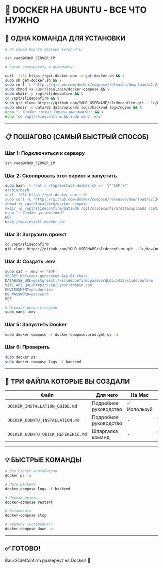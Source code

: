 # 🚀 DOCKER НА UBUNTU - ВСЕ ЧТО НУЖНО

## 📌 ОДНА КОМАНДА ДЛЯ УСТАНОВКИ

```bash
# На вашем Ubuntu сервере выполнить:

ssh root@YOUR_SERVER_IP

# Затем скопировать и выполнить:

curl -fsSL https://get.docker.com -o get-docker.sh && \
sudo sh get-docker.sh && \
sudo curl -L "https://github.com/docker/compose/releases/download/v2.24.0/docker-compose-$(uname -s)-$(uname -m)" -o /usr/local/bin/docker-compose && \
sudo chmod +x /usr/local/bin/docker-compose && \
sudo mkdir -p /opt/slideconfirm && \
cd /opt/slideconfirm && \
sudo git clone https://github.com/YOUR_USERNAME/slideconfirm.git . 2>/dev/null || sudo git pull && \
sudo mkdir -p data/db data/uploads logs/backend logs/nginx && \
echo "✅ Docker готов! Теперь выполните:" && \
echo "cd /opt/slideconfirm && sudo nano .env"
```

---

## 📋 ПОШАГОВО (САМЫЙ БЫСТРЫЙ СПОСОБ)

### Шаг 1: Подключиться к серверу
```bash
ssh root@YOUR_SERVER_IP
```

### Шаг 2: Скопировать этот скрипт и запустить
```bash
sudo bash -c 'cat > /tmp/install-docker.sh << '\''EOF'\''
#!/bin/bash
curl -fsSL https://get.docker.com | sh
sudo curl -L "https://github.com/docker/compose/releases/download/v2.24.0/docker-compose-$(uname -s)-$(uname -m)" -o /usr/local/bin/docker-compose
chmod +x /usr/local/bin/docker-compose
mkdir -p /opt/slideconfirm/data/db /opt/slideconfirm/data/uploads /opt/slideconfirm/logs
echo "✅ Docker установлен!"
EOF
bash /tmp/install-docker.sh'
```

### Шаг 3: Загрузить проект
```bash
cd /opt/slideconfirm
git clone https://github.com/YOUR_USERNAME/slideconfirm.git . 2>/dev/null || git pull
```

### Шаг 4: Создать .env
```bash
sudo cat > .env << 'EOF'
SECRET_KEY=your-generated-key-64-chars
DATABASE_URL=postgresql://slideconfirm:password@db:5432/slideconfirm
VITE_API_URL=https://api.your-domain.com
ENVIRONMENT=production
DB_PASSWORD=password
EOF

# Отредактировать пароли
sudo nano .env
```

### Шаг 5: Запустить Docker
```bash
sudo docker-compose -f docker-compose.prod.yml up -d
```

### Шаг 6: Проверить
```bash
sudo docker ps
sudo docker-compose logs -f backend
```

---

## 🎯 ТРИ ФАЙЛА КОТОРЫЕ ВЫ СОЗДАЛИ

| Файл | Для чего | На Mac | На Ubuntu |
|------|----------|--------|-----------|
| `DOCKER_INSTALLATION_GUIDE.md` | Подробное руководство | ✅ Используй | - |
| `DOCKER_UBUNTU_INSTALLATION.md` | Подробное руководство | - | ✅ Используй |
| `DOCKER_UBUNTU_QUICK_REFERENCE.md` | Шпаргалка команд | - | ✅ Используй |

---

## 💡 БЫСТРЫЕ КОМАНДЫ

```bash
# Все статус контейнеров
docker ps -a

# Логи backend
docker-compose logs -f backend

# Перезагрузить
docker-compose restart

# Остановить
docker-compose stop

# Удалить (осторожно!)
docker-compose down -v
```

---

## ✅ ГОТОВО!

Ваш SlideConfirm развернут на Docker! 🎉
